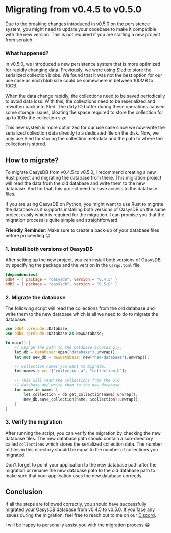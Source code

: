 # Migrating from v0.4.5 to v0.5.0

Due to the breaking changes introduced in v0.5.0 on the persistence system, you might need to update your codebase to make it compatible with the new version. This is not required if you are starting a new project from scratch.

### What happened?

In v0.5.0, we introduced a new persistence system that is more optimized for rapidly changing data. Previously, we were using Sled to store the serialized collection blobs. We found that it was not the best option for our use case as each blob size could be somewhere in between 100MB to 10GB.

When the data change rapidly, the collections need to be saved periodically to avoid data loss. With this, the collections need to be reserialized and rewritten back into Sled. The dirty IO buffer during these operations caused some storage issues, bloating the space required to store the collection for up to 100x the collection size.

This new system is more optimized for our use case since we now write the serialized collection data directly to a dedicated file on the disk. Now, we only use Sled for storing the collection metadata and the path to where the collection is stored.

## How to migrate?

To migrate OasysDB from v0.4.5 to v0.5.0, I recommend creating a new Rust project and migrating the database from there. This migration project will read the data from the old database and write them to the new database. And for that, this project need to have access to the database files.

If you are using OasysDB on Python, you might want to use Rust to migrate the database as it supports installing both versions of OasysDB on the same project easily which is required for the migration. I can promise you that the migration process is quite simple and straightforward.

**Friendly Reminder**: Make sure to create a back-up of your database files before proceeding 😉

### 1. Install both versions of OasysDB

After setting up the new project, you can install both versions of OasysDB by specifying the package and the version in the `Cargo.toml` file.

```toml
[dependencies]
odb4 = { package = "oasysdb", version = "0.4.5" }
odb5 = { package = "oasysdb", version = "0.5.0" }
```

### 2. Migrate the database

The following script will read the collections from the old database and write them to the new database which is all we need to do to migrate the database.

```rust
use odb4::prelude::Database;
use odb5::prelude::Database as NewDatabase;

fn main() {
    // Change the path to the database accordingly.
    let db = Database::open("database").unwrap();
    let mut new_db = NewDatabase::new("new-database").unwrap();

    // Collection names you want to migrate.
    let names = vec!["collection_a", "collection_b"];

    // This will read the collections from the old
    // database and write them to the new database.
    for name in names {
        let collection = db.get_collection(name).unwrap();
        new_db.save_collection(name, &collection).unwrap();
    }
}
```

### 3. Verify the migration

After running the script, you can verify the migration by checking the new database files. The new database path should contain a sub-directory called `collections` which stores the serialized collection data. The number of files in this directory should be equal to the number of collections you migrated.

Don't forget to point your application to the new database path after the migration or rename the new database path to the old database path to make sure that your application uses the new database correctly.

## Conclusion

If all the steps are followed correctly, you should have successfully migrated your OasysDB database from v0.4.5 to v0.5.0. If you face any issues during the migration, feel free to reach out to me on our [Discord](https://discord.gg/bDhQrkqNP4).

I will be happy to personally assist you with the migration process 😁
